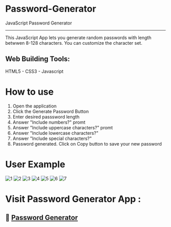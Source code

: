 # Password-Generator
JavaScript Password Generator 
*****************************
This JavaScript App lets you generate random passwords with length betwwen 8-128 characters. You can customize the character set.

## Web Building Tools:
HTML5 - CSS3 - Javascript

# How to use
1. Open the application
2. Click the Generate Password Button 
3. Enter desired passsword length
4. Answer "Include numbers?" promt
5. Answer "Include uppercase characters?" promt
6. Answer "Include lowercase characters?"
7. Answer "Include special characters?"
8. Password generated. Click on Copy button to save your new password 
   

 # User Example  
![1](https://user-images.githubusercontent.com/55516592/74017005-a30d7180-4950-11ea-8a03-cc59db1d7bf3.png)
![2](https://user-images.githubusercontent.com/55516592/74017036-b3bde780-4950-11ea-8e11-1f5f5f03d801.png)
![3](https://user-images.githubusercontent.com/55516592/74017038-b587ab00-4950-11ea-8ac8-c5dac9325297.png)
![4](https://user-images.githubusercontent.com/55516592/74017042-b7ea0500-4950-11ea-8ba9-070a3ce96070.png)
![5](https://user-images.githubusercontent.com/55516592/74017069-c506f400-4950-11ea-9a7c-55e944782e8e.png)
![6](https://user-images.githubusercontent.com/55516592/74017074-c6d0b780-4950-11ea-8fee-14cf2351ca11.png)
![7](https://user-images.githubusercontent.com/55516592/74017079-c89a7b00-4950-11ea-8d68-6e4eb6d98595.png)


# Visit Password Generator App :
## :small_blue_diamond: [Password Generator](https://serendipitymm.github.io/Password-Generator/)



